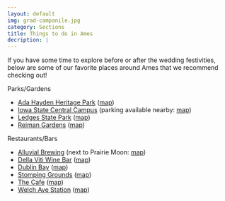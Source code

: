 ```yaml
---
layout: default
img: grad-campanile.jpg
category: Sections
title: Things to do in Ames
decription: |
---
```


If you have some time to explore before or after the wedding festivities, below are some of our favorite places around Ames that we recommend checking out!

Parks/Gardens
<ul>
  <li><a href="http://www.cityofames.org/Home/Components/FacilityDirectory/FacilityDirectory/2/471?seldept=13" target="_blank">Ada Hayden Heritage Park</a> (<a href="https://goo.gl/maps/DZuHfTpacnN2" target="_blank">map</a>)</li>
  <li><a href="https://www.admissions.iastate.edu/traditions/central_campus.php" target="_blank">Iowa State Central Campus</a> (parking available nearby: <a href="https://goo.gl/maps/X4qparWQNdB2" target="_blank">map</a>)</li>
  <li><a href="http://iowastateparks.reserveamerica.com/camping/ledges-state-park/r/campgroundDetails.do?contractCode=IA&parkId=610148" target="_blank">Ledges State Park</a> (<a href="https://goo.gl/maps/Toek9KrvKsF2" target="_blank">map</a>)</li>
  <li><a href="http://www.reimangardens.com/" target="_blank">Reiman Gardens</a> (<a href="https://goo.gl/maps/DiyRBMgxbyJ2" target="_blank">map</a>)</li>
</ul>

Restaurants/Bars
<ul>
  <li><a href="http://www.alluvialbrewing.com/" target="_blank">Alluvial Brewing</a> (next to Prairie Moon: <a href="https://goo.gl/maps/Dp6m8DGj4P32" target="_blank">map</a>)</li>
  <li><a href="http://www.dellavitiames.com/" target="_blank">Della Viti Wine Bar</a> (<a href="https://goo.gl/maps/jds1RoDd9qt" target="_blank">map</a>)</li>
  <li><a href="http://www.dublinbayames.com/" target="_blank">Dublin Bay</a> (<a href="https://goo.gl/maps/hEo5AWigeSE2" target="_blank">map</a>)</li>
  <li><a href="https://www.facebook.com/Stomping-Grounds-107335579324901/" target="_blank">Stomping Grounds</a> (<a href="https://goo.gl/maps/by3T7dycxNn" target="_blank">map</a>)</li>
  <li><a href="http://www.thecafeames.com/" target="_blank">The Cafe</a> (<a href="https://goo.gl/maps/FMDWZzrjvpL2" target="_blank">map</a>)</li>
  <li><a href="http://www.welchave.com/" target="_blank">Welch Ave Station</a> (<a href="https://goo.gl/maps/zRYGcCiH1JK2" target="_blank">map</a>)</li>
</ul>
